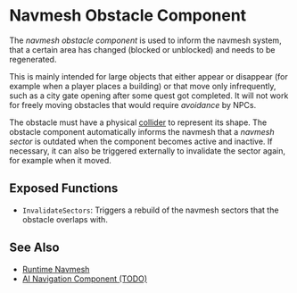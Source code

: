 # Navmesh Obstacle Component

The *navmesh obstacle component* is used to inform the navmesh system, that a certain area has changed (blocked or unblocked) and needs to be regenerated.

This is mainly intended for large objects that either appear or disappear (for example when a player places a building) or that move only infrequently, such as a city gate opening after some quest got completed. It will not work for freely moving obstacles that would require *avoidance* by NPCs.

The obstacle must have a physical [collider](jolt-shapes.md) to represent its shape. The obstacle component automatically informs the navmesh that a *navmesh sector* is outdated when the component becomes active and inactive. If necessary, it can also be triggered externally to invalidate the sector again, for example when it moved.

## Exposed Functions

* `InvalidateSectors`: Triggers a rebuild of the navmesh sectors that the obstacle overlaps with.

## See Also

* [Runtime Navmesh](runtime-navmesh.md)
* [AI Navigation Component (TODO)](navigation-component.md)